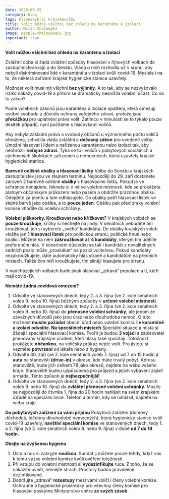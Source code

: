 ```yaml
---
date: 2020-09-25
category: blog
tags: Plzenskykraj krajskevolby 
title: Volit můžou všichni bez ohledu na karanténu a izolaci
author: Milan Chaloupka
image: people/chaloupka01.jpg
important: true
---
```

**Volit můžou všichni bez ohledu na karanténu a izolaci**

Zvláštní doba si žádá zvláštní způsoby hlasování v říjnových volbách do zastupitelstev krajů a do Senátu. Vláda o nich rozhodla už v srpnu, aby nebyli diskriminovaní lidé v karanténě a v izolaci kvůli covid-19. Myslela i na to, že některá zařízení krajské hygienické stanice uzavřely. 

Možnost volit musí mít všichni **bez výjimky**. A to tak, aby se nezvyšovalo riziko nákazy covid-19 a přitom se dramaticky nesnížila volební účast. Co na to zákon?

Podle volebních zákonů jsou karanténa a izolace opatření, která omezují osobní svobodu z důvodu ochrany veřejného zdraví, protože jsou **překážkou** pro uplatnění práva volit. Zatímco v minulosti se to týkalo pouze desítek případů, nyní počítáme s tisícovkami voličů.

Aby nebyla základní práva a svobody občanů u významného počtu voličů ohrožena, schválila vláda zvláštní a **dočasný zákon** pro uvedené volby. Umožní hlasovat i lidem s nařízenou karanténou nebo izolací tak, aby neohrozili **veřejné zdraví**. Týká se to i voličů v pobytových sociálních a výchovných školských zařízeních a nemocnicích, která uzavřely krajské hygienické stanice.

**Barevně odlišné obálky a hlasovací lístky**
Volby do Senátu a krajských zastupitelstev jsou ve stejném termínu. Nejpozději do 29. září dostanete zároveň 2 barevně odlišné **obálky** s hlasovacími lístky. Pokud je ve schránce nenajdete, řeknete si o ně ve volební místnosti, kde se prokážete platným občanským průkazem nebo pasem a obdržíte prázdnou obálku. 
Odejdete za plentu a tam odhlasujete. Do obálky patří hlasovací lístek ve stejné barvě jako obálka, a to **pouze jeden**. Obálku pak před zraky volební komise vhodíte do volební schránky. 

**Volební piškvorky. Kroužkovat nebo křížkovat?**
V krajských volbách se **pouze kroužkuje**, křížky si nechejte na jindy. V senátních nebudete ani kroužkovat, jen si vyberete „svého“ kandidáta.
Do obálky krajských voleb vložíte jen **1 hlasovací lístek** pro politickou stranu, politické hnutí nebo koalici. Můžete na něm **zakroužkovat** až **4 kandidáty**, kterým tím udělíte preferenční hlas. V konečném důsledku se tak i kandidát z nevolitelných zadních pozic může „proskákat“ na pozici volitelnou. Pokud kandidáty nezakroužkujete, dáte automaticky hlas straně a kandidátům na předních místech. Takže čím míň kroužkujete, tím silněji hlasujete pro stranu.

V nadcházejících volbách bude jinak hlasovat „zdravá“ populace a ti, kteří mají covid-19.

**Nemáte žádná covidová omezení?**
1. Odvolte ve stanovených dnech, tedy 2. a 3. října (ve 2. kole senátních voleb 9. nebo 10. října) běžnými způsoby v **určené volební místnosti**. 
2. Odvolte ve stanovených dnech, tedy 2. a 3. října (ve 2. kole senátních voleb 9. nebo 10. října) do **přenosné volební schránky**, ale jenom ze závažných důvodů jako jsou úraz nebo dlouhodobá nemoc. O tuto možnost **musíte požádat** obecní úřad nebo volební komisi.
**I v karanténě a izolaci odvolíte. Na speciálních místech**
Speciální situace a místa si žádají i speciální hlasovací komise. Tvořit je budou **3 vojáci** a zapisovatel jmenovaný krajským úřadem, kteří hlasy také spočítají.
Totožnost prokážete **občankou**, na voličský průkaz nejde volit. Pro jistotu si vezměte **potvrzení** od lékaře nebo z hygieny.
1. Odvolte 30. září (ve 2. kole senátních voleb 7. října) od 7 do 15 hodin **z auta** na stanovišti **(drive-in)** v okrese, kde máte trvalý pobyt. Adresu stanoviště, bude jich celkem 78 jako okresů, najdete na webu vašeho kraje. Stanoviště budou uzpůsobena pro průjezd a jejich vybavení zajistí armáda. Tento způsob je **nejbezpečnější!**
2. Odvolte ve stanovených dnech, tedy 2. a 3. října (ve 2. kole senátních voleb 9. nebo 10. října) do **zvláštní přenosné volební schránky**. Musíte se nejpozději do čtvrtka 1. října do 20 hodin nahlásit na svém krajském ú)řadě na speciální lince. Telefon a termín, kdy se nahlásit, najdete na webu kraje. 

**Do pobytových zařízení za vámi přijdou**
Pobytová zařízení (domovy důchodců, léčebny dlouhodobě nemocných), která hygienické stanice kvůli covid-19 uzavřely, **navštíví speciální komise** ve stanovených dnech, tedy 1. a 2. října (ve 2. kole senátních voleb 8. nebo 9. října) v době **od 7 do 18 hodin.**

**Dbejte na zvýšenou hygienu**
1. Ústa a nos si zakryjte **rouškou**. Sundat ji můžete pouze tehdy, když vás k tomu vyzve volební komise kvůli ověření totožnosti.
2. Při vstupu do volební místnosti si **vydezinfikujte** ruce. Z toho, že se nakazíte uvnitř, nemějte strach. Prostory budou pravidelně dezinfikované.
3. Dodržujte „zdravé“ **rozestupy** mezi vámi voliči i členy volební komise.
Ochranné a hygienické prostředky pro všechny členy komise pro hlasování poskytne Ministerstvo vnitra **ze svých zásob**.
